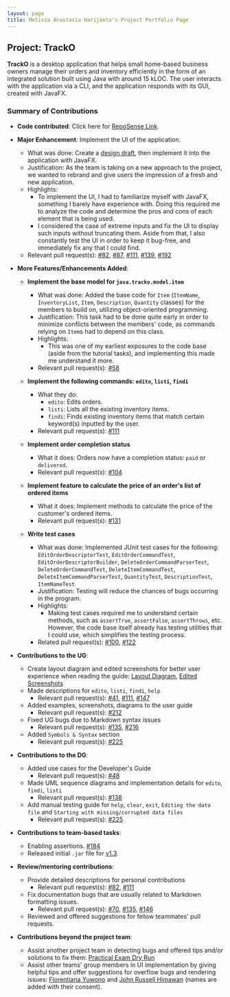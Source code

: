 ```yaml
---
layout: page
title: Melissa Anastasia Harijanto's Project Portfolio Page
---
```


## Project: TrackO

**TrackO** is a desktop application that helps small home-based business owners manage their orders and inventory
efficiently in the form of an integrated solution built using Java with around 15 kLOC. The user interacts with the
application via a CLI, and the application responds with its GUI, created with JavaFX.

### Summary of Contributions

  - **Code contributed**: Click here for
    [RepoSense Link](https://nus-cs2103-ay2223s1.github.io/tp-dashboard/?search=melissaharijanto&breakdown=true).

  - **Major Enhancement**: Implement the UI of the application.
    - What was done: Create a [design draft](https://www.figma.com/file/h6iechtBx1GaeJ6kKeqadb/CS2103T-UI-Design?node-id=0%3A1),
    then implement it into the application with JavaFX.
    - Justification: As the team is taking on a new approach to the project, we wanted to rebrand and give users the
    impression of a fresh and new application.
    - Highlights:
      - To implement the UI, I had to familiarize myself with JavaFX, something I barely have experience with. Doing
      this required me to analyze the code and determine the pros and cons of each element that is being used.
      - I considered the case of extreme inputs and fix the UI to display such inputs without truncating them.
      Aside from that, I also constantly test the UI in order to keep it bug-free, and immediately fix any that I could
      find.
    - Relevant pull request(s): [#82](https://github.com/AY2223S1-CS2103T-W15-3/tp/pull/82),
    [#87](https://github.com/AY2223S1-CS2103T-W15-3/tp/pull/87),
    [#111](https://github.com/AY2223S1-CS2103T-W15-3/tp/pull/111),
    [#139](https://github.com/AY2223S1-CS2103T-W15-3/tp/pull/139),
    [#192](https://github.com/AY2223S1-CS2103T-W15-3/tp/pull/192)

  - **More Features/Enhancements Added**:
    - **Implement the base model for `java.tracko.model.item`**
      - What was done: Added the base code for `Item` (`ItemName`, `InventoryList`, `Item`, `Description`, `Quantity`
      classes) for the members to build on, utilizing object-oriented programming.
      - Justification: This task had to be done quite early in order to minimize conflicts between the members' code, as
      commands relying on `Item`s had to depend on this class.
      - Highlights:
        - This was one of my earliest exposures to the code base (aside from the tutorial tasks), and implementing this
        made me understand it more.
      - Relevant pull request(s): [#58](https://github.com/AY2223S1-CS2103T-W15-3/tp/pull/58)

    - **Implement the following commands: `edito`, `listi`, `findi`**
      - What they do:
        - `edito`: Edits orders.
        - `listi`: Lists all the existing inventory items.
        - `findi`: Finds existing inventory items that match certain keyword(s) inputted by the user.
      - Relevant pull request(s): [#111](https://github.com/AY2223S1-CS2103T-W15-3/tp/pull/111)

    - **Implement order completion status**
      - What it does: Orders now have a completion status: `paid` or `delivered`.
      - Relevant pull request(s): [#104](https://github.com/AY2223S1-CS2103T-W15-3/tp/pull/104)

    - **Implement feature to calculate the price of an order's list of ordered items**
      - What it does: Implement methods to calculate the price of the customer's ordered items.
      - Relevant pull request(s): [#131](https://github.com/AY2223S1-CS2103T-W15-3/tp/pull/131)

    - **Write test cases**
      - What was done: Implemented JUnit test cases for the following: `EditOrderDescriptorTest`, 
      `EditOrderCommandTest`, `EditOrderDescriptorBuilder`, `DeleteOrderCommandParserTest`, `DeleteOrderCommandTest`,
      `DeleteItemCommandTest`, `DeleteItemCommandParserTest`, `QuantityTest`, `DescriptionTest`, `ItemNameTest`
      - Justification: Testing will reduce the chances of bugs occurring in the program.
      - Highlights:
        - Making test cases required me to understand certain methods, such as `assertTrue`, `assertFalse`,
        `assertThrows`, etc. However, the code base itself already has testing utilities that I could use, which
        simplifies the testing process.
      - Related pull request(s): [#100](https://github.com/AY2223S1-CS2103T-W15-3/tp/pull/100),
      [#122](https://github.com/AY2223S1-CS2103T-W15-3/tp/pull/122)

  - **Contributions to the UG**:
    - Create layout diagram and edited screenshots for better user experience when reading the guide:
    [Layout Diagram](https://www.canva.com/design/DAFQsG7iwNQ/AF7s8u5uq8cre-kX4JItmw/view?utm_content=DAFQsG7iwNQ&utm_campaign=designshare&utm_medium=link&utm_source=homepage_design_menu),
    [Edited Screenshots](https://www.canva.com/design/DAFQu54YdXA/ROaBm0rcWfeOKzEzCdlPNQ/view?utm_content=DAFQu54YdXA&utm_campaign=designshare&utm_medium=link&utm_source=homepage_design_menu)
    - Made descriptions for `edito`, `listi`, `findi`, `help`
      - Relevant pull request(s): [#41](https://github.com/AY2223S1-CS2103T-W15-3/tp/pull/41),
      [#111](https://github.com/AY2223S1-CS2103T-W15-3/tp/pull/111/files),
      [#147](https://github.com/AY2223S1-CS2103T-W15-3/tp/pull/147)
    - Added examples, screenshots, diagrams to the user guide
      - Relevant pull request(s): [#212](https://github.com/AY2223S1-CS2103T-W15-3/tp/pull/212)
    - Fixed UG bugs due to Markdown syntax issues
      - Relevant pull request(s): [#135](https://github.com/AY2223S1-CS2103T-W15-3/tp/pull/135), 
      [#216](https://github.com/AY2223S1-CS2103T-W15-3/tp/pull/216)
    - Added `Symbols & Syntax` section
      - Relevant pull request(s): [#225](https://github.com/AY2223S1-CS2103T-W15-3/tp/pull/225)

  - **Contributions to the DG**:
    - Added use cases for the Developer's Guide
      - Relevant pull request(s): [#48](https://github.com/AY2223S1-CS2103T-W15-3/tp/pull/48)
    - Made UML sequence diagrams and implementation details for `edito`, `findi`, `listi`
      - Relevant pull request(s): [#138](https://github.com/AY2223S1-CS2103T-W15-3/tp/pull/138)
    - Add manual testing guide for `help`, `clear`, `exit`, `Editing the data file` and `Starting with missing/corrupted data files`
      - Relevant pull request(s): [#225](https://github.com/AY2223S1-CS2103T-W15-3/tp/pull/225)

  - **Contributions to team-based tasks**:
    - Enabling assertions. [#184](https://github.com/AY2223S1-CS2103T-W15-3/tp/pull/104)
    - Released initial `.jar` file for [v1.3](https://github.com/AY2223S1-CS2103T-W15-3/tp/releases/tag/v0.2).

  - **Review/mentoring contributions**:
    - Provide detailed descriptions for personal contributions
      - Relevant pull request(s): [#82](https://github.com/AY2223S1-CS2103T-W15-3/tp/pull/82),
      [#111](https://github.com/AY2223S1-CS2103T-W15-3/tp/pull/111)
    - Fix documentation bugs that are usually related to Markdown formatting issues.
      - Relevant pull request(s): [#70](https://github.com/AY2223S1-CS2103T-W15-3/tp/pull/70),
      [#135](https://github.com/AY2223S1-CS2103T-W15-3/tp/pull/135),
      [#146](https://github.com/AY2223S1-CS2103T-W15-3/tp/pull/146)
    - Reviewed and offered suggestions for fellow teammates' pull requests.

  - **Contributions beyond the project team**:
    - Assist another project team in detecting bugs and offered tips and/or solutions to fix them:
    [Practical Exam Dry Run](https://github.com/melissaharijanto/ped/issues)
    - Assist other teams' group members in UI implementation by giving helpful tips and offer
    suggestions for overflow bugs and rendering issues:
    [Florentiana Yuwono](https://github.com/florentianayuwono) and
    [John Russell Himawan](https://github.com/johnrhimawan) (names are added with their consent).
